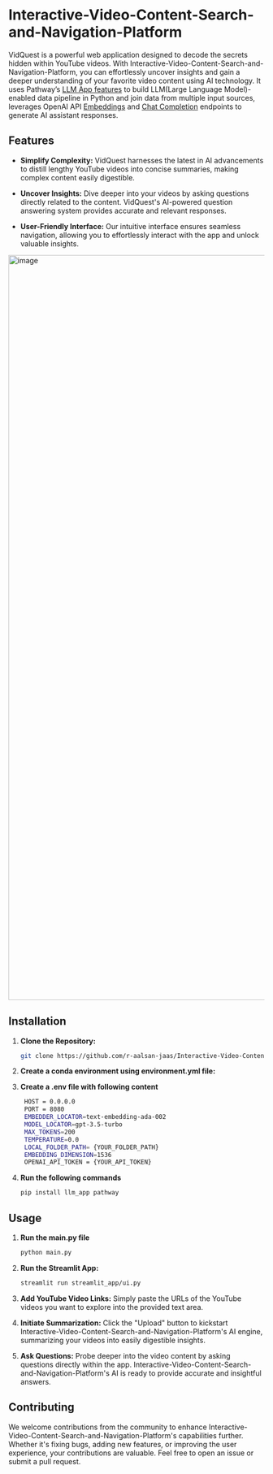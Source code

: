 # Interactive-Video-Content-Search-and-Navigation-Platform

VidQuest is a powerful web application designed to decode the secrets hidden within YouTube videos. With Interactive-Video-Content-Search-and-Navigation-Platform, you can effortlessly uncover insights and gain a deeper understanding of your favorite video content using AI technology. It uses Pathway’s [LLM App features](https://github.com/pathwaycom/llm-app) to build LLM(Large Language Model)-enabled data pipeline in Python and join data from multiple input sources, leverages OpenAI API [Embeddings](https://platform.openai.com/docs/api-reference/embeddings) and [Chat Completion](https://platform.openai.com/docs/api-reference/completions) endpoints to generate AI assistant responses.

## Features

- **Simplify Complexity:** VidQuest harnesses the latest in AI advancements to distill lengthy YouTube videos into concise summaries, making complex content easily digestible.
  
- **Uncover Insights:** Dive deeper into your videos by asking questions directly related to the content. VidQuest's AI-powered question answering system provides accurate and relevant responses.
  
- **User-Friendly Interface:** Our intuitive interface ensures seamless navigation, allowing you to effortlessly interact with the app and unlock valuable insights.

<img width="1467" alt="image" src="https://github.com/r-aalsan-jaas/Interactive-Video-Content-Search-and-Navigation-Platform.git">
  

## Installation
1. **Clone the Repository:**
    ```bash
    git clone https://github.com/r-aalsan-jaas/Interactive-Video-Content-Search-and-Navigation-Platform.git
    ```
    
2. **Create a conda environment using environment.yml file:**
3. **Create a .env file with following content**
   ```bash
    HOST = 0.0.0.0
    PORT = 8080
    EMBEDDER_LOCATOR=text-embedding-ada-002
    MODEL_LOCATOR=gpt-3.5-turbo
    MAX_TOKENS=200
    TEMPERATURE=0.0
    LOCAL_FOLDER_PATH= {YOUR_FOLDER_PATH}
    EMBEDDING_DIMENSION=1536
    OPENAI_API_TOKEN = {YOUR_API_TOKEN}
    ```
4. **Run the following commands**
   ```bash
   pip install llm_app pathway
    ```

## Usage

1. **Run the main.py file**
    ```bash
    python main.py
    ```
    
2. **Run the Streamlit App:**
    ```bash
    streamlit run streamlit_app/ui.py
    ```
    
3. **Add YouTube Video Links:**
    Simply paste the URLs of the YouTube videos you want to explore into the provided text area.
  
4. **Initiate Summarization:**
    Click the "Upload" button to kickstart Interactive-Video-Content-Search-and-Navigation-Platform's AI engine, summarizing your videos into easily digestible insights.
  
5. **Ask Questions:**
    Probe deeper into the video content by asking questions directly within the app. Interactive-Video-Content-Search-and-Navigation-Platform's AI is ready to provide accurate and insightful answers.

## Contributing

We welcome contributions from the community to enhance Interactive-Video-Content-Search-and-Navigation-Platform's capabilities further. Whether it's fixing bugs, adding new features, or improving the user experience, your contributions are valuable. Feel free to open an issue or submit a pull request.



